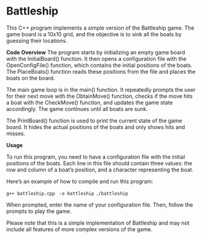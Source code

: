# Battleship
This C++ program implements a simple version of the Battleship game. The game board is a 10x10 grid, and the objective is to sink all the boats by guessing their locations.

**Code Overview**
The program starts by initializing an empty game board with the InitialBoard() function. It then opens a configuration file with the OpenConfigFile() function, which contains the initial positions of the boats. The PlaceBoats() function reads these positions from the file and places the boats on the board.

The main game loop is in the main() function. It repeatedly prompts the user for their next move with the ObtainMove() function, checks if the move hits a boat with the CheckMove() function, and updates the game state accordingly. The game continues until all boats are sunk.

The PrintBoard() function is used to print the current state of the game board. It hides the actual positions of the boats and only shows hits and misses.

**Usage**

To run this program, you need to have a configuration file with the initial positions of the boats. Each line in this file should contain three values: the row and column of a boat’s position, and a character representing the boat.

Here’s an example of how to compile and run this program:

`g++ battleship.cpp `
`-o battleship`
`./battleship`


When prompted, enter the name of your configuration file. Then, follow the prompts to play the game.

Please note that this is a simple implementation of Battleship and may not include all features of more complex versions of the game.







 
